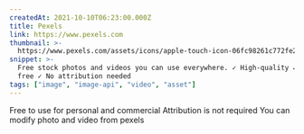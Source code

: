 ```yaml
---
createdAt: 2021-10-10T06:23:00.000Z
title: Pexels
link: https://www.pexels.com
thumbnail: >-
  https://www.pexels.com/assets/icons/apple-touch-icon-06fc98261c772fe20d584aba2336ad2bb32dffced6ec5470b03228548042f162.png
snippet: >-
  Free stock photos and videos you can use everywhere. ✓ High-quality ✓ 100%
  free ✓ No attribution needed
tags: ["image", "image-api", "video", "asset"]
---
```

Free to use for personal and commercial
Attribution is not required
You can modify photo and video from pexels